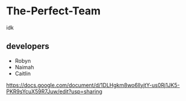 # The-Perfect-Team
idk
## developers
* Robyn
* Naimah
* Caitlin

https://docs.google.com/document/d/1DLHgkm8wo6llyjtY-us0Rj1JK5-PKR9sYcuX59R7Juw/edit?usp=sharing
